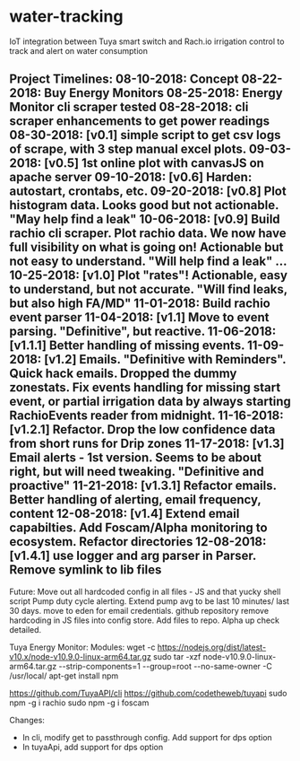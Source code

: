 # water-tracking
IoT integration between Tuya smart switch and Rach.io irrigation control to track and alert on water consumption

Project Timelines:
08-10-2018: Concept
08-22-2018: Buy Energy Monitors
08-25-2018: Energy Monitor cli scraper tested
08-28-2018: cli scraper enhancements to get power readings
08-30-2018: [v0.1] simple script to get csv logs of scrape, with 3 step manual excel plots.
09-03-2018: [v0.5] 1st online plot with canvasJS on apache server
09-10-2018: [v0.6] Harden: autostart, crontabs, etc.
09-20-2018: [v0.8] Plot histogram data. Looks good but not actionable. "May help find a leak"
10-06-2018: [v0.9] Build rachio cli scraper. Plot rachio data. We now have full visibility on what is going on!
            Actionable but not easy to understand. "Will help find a leak"
...
10-25-2018: [v1.0] Plot "rates"! Actionable, easy to understand, but not accurate. "Will find leaks, but also high FA/MD"
11-01-2018: Build rachio event parser
11-04-2018: [v1.1] Move to event parsing. "Definitive", but reactive.
11-06-2018: [v1.1.1] Better handling of missing events.
11-09-2018: [v1.2] Emails. "Definitive with Reminders". Quick hack emails. Dropped the dummy zonestats.
            Fix events handling for missing start event, or partial irrigation data by always starting RachioEvents reader from midnight.
11-16-2018: [v1.2.1] Refactor. Drop the low confidence data from short runs for Drip zones
11-17-2018: [v1.3] Email alerts - 1st version. Seems to be about right, but will need tweaking. "Definitive and proactive"
11-21-2018: [v1.3.1] Refactor emails. Better handling of alerting, email frequency, content
12-08-2018: [v1.4] Extend email capabilties. Add Foscam/Alpha monitoring to ecosystem. Refactor directories
12-08-2018: [v1.4.1] use logger and arg parser in Parser. Remove symlink to lib files
--
Future:
Move out all hardcoded config in all files - JS and that yucky shell script
Pump duty cycle alerting. Extend pump avg to be last 10 minutes/ last 30 days.
move to eden for email credentials.
github repository
remove hardcoding in JS files into config store. Add files to repo.
Alpha up check detailed.

Tuya Energy Monitor:
Modules:
wget -c https://nodejs.org/dist/latest-v10.x/node-v10.9.0-linux-arm64.tar.gz
sudo tar -xzf node-v10.9.0-linux-arm64.tar.gz --strip-components=1 --group=root --no-same-owner -C /usr/local/
apt-get install npm

https://github.com/TuyaAPI/cli
https://github.com/codetheweb/tuyapi
sudo npm -g i rachio
sudo npm -g i foscam

Changes:
* In cli, modify get to passthrough config. Add support for dps option
* In tuyaApi, add support for dps option

